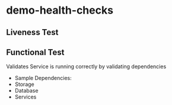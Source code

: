 # demo-health-checks

## Liveness Test

## Functional Test

Validates Service is running correctly by validating dependencies 

- Sample Dependencies:
- Storage
- Database
- Services






